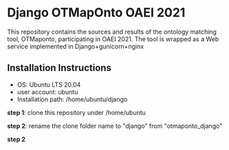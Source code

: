 # Django OTMapOnto OAEI 2021
This repository contains the sources and results of the ontology matching 
tool, OTMaponto, participating in OAEI 2021. The tool is wrapped as a Web service implemented in Django+gunicorn+nginx

## Installation Instructions
* OS: Ubuntu LTS 20.04
* user account: ubuntu
* Installation path: /home/ubuntu/django

**step 1**: clone this repository under /home/ubuntu

**step 2**: rename the clone folder name to "django" from "otmaponto_django"

**step 2**
